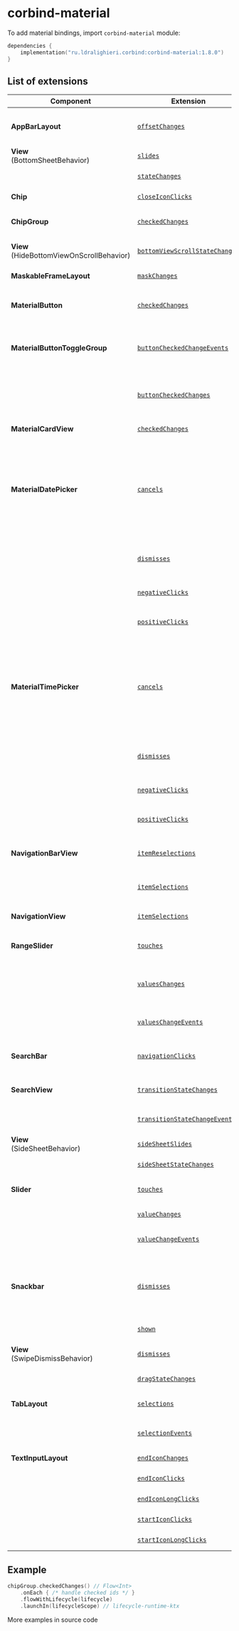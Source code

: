 ﻿
# corbind-material

To add material bindings, import `corbind-material` module:

```kotlin
dependencies {
    implementation("ru.ldralighieri.corbind:corbind-material:1.8.0")
}
```

## List of extensions

Component | Extension | Description
--|---|--
**AppBarLayout** | [`offsetChanges`][AppBarLayout_offsetChanges] | Called when the AppBarLayout's layout offset has been changed
**View**<br>(BottomSheetBehavior) | [`slides`][BottomSheetBehavior_slides] | Called when the bottom sheet is being dragged.
                                  | [`stateChanges`][BottomSheetBehavior_stateChanges] | Called when the bottom sheet changes its state.
**Chip** | [`closeIconClicks`][Chip_closeIconClicks] | Called when the chip’s close icon is clicked.
**ChipGroup** | [`checkedChanges`][ChipGroup_checkedChanges] | Called when the checked chips are changed.
**View**<br>(HideBottomViewOnScrollBehavior) | [`bottomViewScrollStateChanges`][HideBottomViewOnScrollBehavior_bottomViewScrollStateChanges] | Called when the bottom view changes its scrolled state.
**MaskableFrameLayout** | [`maskChanges`][MaskableFrameLayout_maskChanges] | Called when changes in a mask's RectF occur.
**MaterialButton** | [`checkedChanges`][MaterialButton_checkedChanges] | Called when the checked state of a MaterialButton has changed.
**MaterialButtonToggleGroup** | [`buttonCheckedChangeEvents`][MaterialButtonToggleGroup_buttonCheckedChangeEvents] | Called when a `MaterialButton` in this group is checked or unchecked (only *not* in single selection mode).
                              | [`buttonCheckedChanges`][MaterialButtonToggleGroup_buttonCheckedChanges] | Called when a `MaterialButton` in this group is checked (only in single selection mode).
**MaterialCardView** | [`checkedChanges`][MaterialCardView_checkedChanges] | Called when the card checked state changes.
**MaterialDatePicker** | [`cancels`][MaterialDatePicker_cancels] | Called when the user cancels the date picker via back button or a touch outside the view. It is not called when the user clicks the cancel button. To add a listener for use when the user clicks the cancel button, use `negativeClicks` extension.
                       | [`dismisses`][MaterialDatePicker_dismisses] | Called whenever the date picker is dismissed, no matter how it is dismissed.
                       | [`negativeClicks`][MaterialDatePicker_negativeClicks] | Called when the user clicks the date picker cancel button.
                       | [`positiveClicks`][MaterialDatePicker_positiveClicks] | Called when the user confirms a valid selection of the date.
**MaterialTimePicker** | [`cancels`][MaterialTimePicker_cancels] | Called when the user cancels the time picker via back button or a touch outside the view. It is not called when the user clicks the cancel button. To add a listener for use when the user clicks the cancel button, use `negativeClicks` extension.
                       | [`dismisses`][MaterialTimePicker_dismisses] | Called whenever the time picker is dismissed, no matter how it is dismissed.
                       | [`negativeClicks`][MaterialTimePicker_negativeClicks] | Called when the user clicks the time picker cancel button.
                       | [`positiveClicks`][MaterialTimePicker_positiveClicks] | Called when the user confirms a valid selection of the time.
**NavigationBarView** | [`itemReselections`][NavigationBarView_itemReselections] | Called when the currently selected navigation item is reselected.
                         | [`itemSelections`][NavigationBarView_itemSelections] | Called when a navigation item is selected.
**NavigationView** | [`itemSelections`][NavigationView_itemSelections] | Called when an item in the navigation menu is selected.
**RangeSlider** | [`touches`][RangeSlider_touches] | Called when a range slider's touch event is being started/stopped.
                | [`valuesChanges`][RangeSlider_valuesChanges] | Called a range slider's value is changed. This is called for all existing values to check all the current values use.
                | [`valuesChangeEvents`][RangeSlider_valuesChangeEvents] | A more advanced version of the `valuesChanges`.
**SearchBar** | [`navigationClicks`][SearchBar_navigationClicks] | Called whenever the user clicks the navigation button at the start of the searchbar.
**SearchView** | [`transitionStateChanges`][SearchView_transitionStateChanges] | Called when the given `SearchView's` transition state has changed.
            | [`transitionStateChangeEvents`][SearchView_transitionStateChangeEvents] | A more advanced version of the `transitionStateChanges`.
**View**<br>(SideSheetBehavior) | [`sideSheetSlides`][SideSheetBehavior_sideSheetSlides] | Called when the side sheet is being dragged.
                                | [`sideSheetStateChanges`][SideSheetBehavior_sideSheetStateChanges] | Called when the side sheet changes its state.
**Slider** | [`touches`][Slider_touches] | Called when a slider's touch event is being started/stopped.
           | [`valueChanges`][Slider_valueChanges] | Called a slider's value is changed.
           | [`valueChangeEvents`][Slider_valueChangeEvents] | A more advanced version of the `valueChanges`.
**Snackbar** | [`dismisses`][Snackbar_dismisses] | Called when the given Snackbar has been dismissed, either through a time-out, having been manually dismissed, or an action being clicked.
             | [`shown`][Snackbar_shown] | Called when the given Snackbar is visible.
**View**<br>(SwipeDismissBehavior) | [`dismisses`][SwipeDismissBehavior_dismisses] | Called when view has been dismissed via swiping.
             | [`dragStateChanges`][SwipeDismissBehavior_dragStateChanges] | Called when the drag state has changed.
**TabLayout** | [`selections`][TabLayout_selections] | Called when a tab enters the selected state.
              | [`selectionEvents`][TabLayout_selectionEvents] | A more advanced version of the `selections`.
**TextInputLayout** | [`endIconChanges`][TextInputLayout_endIconChanges] | Called when the end icon changes.
                    | [`endIconClicks`][TextInputLayout_endIconClicks] | Called when the end icon is clicked.
                    | [`endIconLongClicks`][TextInputLayout_endIconLongClicks] | Called when the end icon is long clicked.
                    | [`startIconClicks`][TextInputLayout_startIconClicks] | Called when the start icon is clicked.
                    | [`startIconLongClicks`][TextInputLayout_startIconLongClicks] | Called when the start icon is long clicked.


## Example

```kotlin
chipGroup.checkedChanges() // Flow<Int>
    .onEach { /* handle checked ids */ }
    .flowWithLifecycle(lifecycle)
    .launchIn(lifecycleScope) // lifecycle-runtime-ktx
```

More examples in source code

[AppBarLayout_offsetChanges]: https://github.com/LDRAlighieri/Corbind/blob/master/corbind-material/src/main/kotlin/ru/ldralighieri/corbind/material/AppBarLayoutOffsetChanges.kt
[BottomSheetBehavior_slides]: https://github.com/LDRAlighieri/Corbind/blob/master/corbind-material/src/main/kotlin/ru/ldralighieri/corbind/material/BottomSheetBehaviorSlides.kt
[BottomSheetBehavior_stateChanges]: https://github.com/LDRAlighieri/Corbind/blob/master/corbind-material/src/main/kotlin/ru/ldralighieri/corbind/material/BottomSheetBehaviorStateChanges.kt
[Chip_closeIconClicks]: https://github.com/LDRAlighieri/Corbind/blob/master/corbind-material/src/main/kotlin/ru/ldralighieri/corbind/material/ChipCloseIconClicks.kt
[ChipGroup_checkedChanges]: https://github.com/LDRAlighieri/Corbind/blob/master/corbind-material/src/main/kotlin/ru/ldralighieri/corbind/material/ChipGroupCheckedChanges.kt
[HideBottomViewOnScrollBehavior_bottomViewScrollStateChanges]: https://github.com/LDRAlighieri/Corbind/blob/master/corbind-material/src/main/kotlin/ru/ldralighieri/corbind/material/HideBottomViewOnScrollBehaviorScrollStateChanges.kt
[MaskableFrameLayout_maskChanges]: https://github.com/LDRAlighieri/Corbind/blob/master/corbind-material/src/main/kotlin/ru/ldralighieri/corbind/material/MaskableFrameLayoutMaskChanges.kt
[MaterialButton_checkedChanges]: https://github.com/LDRAlighieri/Corbind/blob/master/corbind-material/src/main/kotlin/ru/ldralighieri/corbind/material/MaterialButtonCheckedChanges.kt
[MaterialButtonToggleGroup_buttonCheckedChangeEvents]: https://github.com/LDRAlighieri/Corbind/blob/master/corbind-material/src/main/kotlin/ru/ldralighieri/corbind/material/MaterialButtonToggleGroupCheckedChangeEvents.kt
[MaterialButtonToggleGroup_buttonCheckedChanges]: https://github.com/LDRAlighieri/Corbind/blob/master/corbind-material/src/main/kotlin/ru/ldralighieri/corbind/material/MaterialButtonToggleGroupCheckedChanges.kt
[MaterialCardView_checkedChanges]: https://github.com/LDRAlighieri/Corbind/blob/master/corbind-material/src/main/kotlin/ru/ldralighieri/corbind/material/MaterialCardViewCheckedChanges.kt
[MaterialDatePicker_cancels]: https://github.com/LDRAlighieri/Corbind/blob/master/corbind-material/src/main/kotlin/ru/ldralighieri/corbind/material/MaterialDatePickerCancels.kt
[MaterialDatePicker_dismisses]: https://github.com/LDRAlighieri/Corbind/blob/master/corbind-material/src/main/kotlin/ru/ldralighieri/corbind/material/MaterialDatePickerDismisses.kt
[MaterialDatePicker_negativeClicks]: https://github.com/LDRAlighieri/Corbind/blob/master/corbind-material/src/main/kotlin/ru/ldralighieri/corbind/material/MaterialDatePickerNegativeClicks.kt
[MaterialDatePicker_positiveClicks]: https://github.com/LDRAlighieri/Corbind/blob/master/corbind-material/src/main/kotlin/ru/ldralighieri/corbind/material/MaterialDatePickerPositiveClicks.kt
[MaterialTimePicker_cancels]: https://github.com/LDRAlighieri/Corbind/blob/master/corbind-material/src/main/kotlin/ru/ldralighieri/corbind/material/MaterialTimePickerCancels.kt
[MaterialTimePicker_dismisses]: https://github.com/LDRAlighieri/Corbind/blob/master/corbind-material/src/main/kotlin/ru/ldralighieri/corbind/material/MaterialTimePickerDismisses.kt
[MaterialTimePicker_negativeClicks]: https://github.com/LDRAlighieri/Corbind/blob/master/corbind-material/src/main/kotlin/ru/ldralighieri/corbind/material/MaterialTimePickerNegativeClicks.kt
[MaterialTimePicker_positiveClicks]: https://github.com/LDRAlighieri/Corbind/blob/master/corbind-material/src/main/kotlin/ru/ldralighieri/corbind/material/MaterialTimePickerPositiveClicks.kt
[NavigationBarView_itemReselections]: https://github.com/LDRAlighieri/Corbind/blob/master/corbind-material/src/main/kotlin/ru/ldralighieri/corbind/material/NavigationBarViewItemReselections.kt
[NavigationBarView_itemSelections]: https://github.com/LDRAlighieri/Corbind/blob/master/corbind-material/src/main/kotlin/ru/ldralighieri/corbind/material/NavigationBarViewItemSelections.kt
[NavigationView_itemSelections]: https://github.com/LDRAlighieri/Corbind/blob/master/corbind-material/src/main/kotlin/ru/ldralighieri/corbind/material/NavigationViewItemSelections.kt
[RangeSlider_touches]: https://github.com/LDRAlighieri/Corbind/blob/master/corbind-material/src/main/kotlin/ru/ldralighieri/corbind/material/RangeSliderTouches.kt
[RangeSlider_valuesChanges]: https://github.com/LDRAlighieri/Corbind/blob/master/corbind-material/src/main/kotlin/ru/ldralighieri/corbind/material/RangeSliderValuesChanges.kt
[RangeSlider_valuesChangeEvents]: https://github.com/LDRAlighieri/Corbind/blob/master/corbind-material/src/main/kotlin/ru/ldralighieri/corbind/material/RangeSliderValuesChangeEvents.kt
[SearchBar_navigationClicks]: https://github.com/LDRAlighieri/Corbind/blob/master/corbind-material/src/main/kotlin/ru/ldralighieri/corbind/material/SearchBarNavigationClicks.kt
[SearchView_transitionStateChanges]: https://github.com/LDRAlighieri/Corbind/blob/master/corbind-material/src/main/kotlin/ru/ldralighieri/corbind/material/SearchViewTransitionStateChanges.kt
[SearchView_transitionStateChangeEvents]: https://github.com/LDRAlighieri/Corbind/blob/master/corbind-material/src/main/kotlin/ru/ldralighieri/corbind/material/SearchViewTransitionStateChangeEvents.kt
[SideSheetBehavior_sideSheetSlides]: https://github.com/LDRAlighieri/Corbind/blob/master/corbind-material/src/main/kotlin/ru/ldralighieri/corbind/material/SideSheetBehaviorSlides.kt
[SideSheetBehavior_sideSheetStateChanges]: https://github.com/LDRAlighieri/Corbind/blob/master/corbind-material/src/main/kotlin/ru/ldralighieri/corbind/material/SideSheetBehaviorStateChanges.kt
[Slider_touches]: https://github.com/LDRAlighieri/Corbind/blob/master/corbind-material/src/main/kotlin/ru/ldralighieri/corbind/material/SliderTouches.kt
[Slider_valueChanges]: https://github.com/LDRAlighieri/Corbind/blob/master/corbind-material/src/main/kotlin/ru/ldralighieri/corbind/material/SliderValueChanges.kt
[Slider_valueChangeEvents]: https://github.com/LDRAlighieri/Corbind/blob/master/corbind-material/src/main/kotlin/ru/ldralighieri/corbind/material/SliderValueChangeEvents.kt
[Snackbar_dismisses]: https://github.com/LDRAlighieri/Corbind/blob/master/corbind-material/src/main/kotlin/ru/ldralighieri/corbind/material/SnackbarDismisses.kt
[Snackbar_shown]: https://github.com/LDRAlighieri/Corbind/blob/master/corbind-material/src/main/kotlin/ru/ldralighieri/corbind/material/SnackbarShown.kt
[SwipeDismissBehavior_dismisses]: https://github.com/LDRAlighieri/Corbind/blob/master/corbind-material/src/main/kotlin/ru/ldralighieri/corbind/material/SwipeDismissBehaviorDesmisses.kt
[SwipeDismissBehavior_dragStateChanges]: https://github.com/LDRAlighieri/Corbind/blob/master/corbind-material/src/main/kotlin/ru/ldralighieri/corbind/material/SwipeDismissBehaviorDragStateChanges.kt
[TabLayout_selections]: https://github.com/LDRAlighieri/Corbind/blob/master/corbind-material/src/main/kotlin/ru/ldralighieri/corbind/material/TabLayoutSelections.kt
[TabLayout_selectionEvents]: https://github.com/LDRAlighieri/Corbind/blob/master/corbind-material/src/main/kotlin/ru/ldralighieri/corbind/material/TabLayoutSelectionEvents.kt
[TextInputLayout_endIconChanges]: https://github.com/LDRAlighieri/Corbind/blob/master/corbind-material/src/main/kotlin/ru/ldralighieri/corbind/material/TextInputLayoutEndIconChanges.kt
[TextInputLayout_endIconClicks]: https://github.com/LDRAlighieri/Corbind/blob/master/corbind-material/src/main/kotlin/ru/ldralighieri/corbind/material/TextInputLayoutEndIconClicks.kt
[TextInputLayout_endIconLongClicks]: https://github.com/LDRAlighieri/Corbind/blob/master/corbind-material/src/main/kotlin/ru/ldralighieri/corbind/material/TextInputLayoutEndIconLongClicks.kt
[TextInputLayout_startIconClicks]: https://github.com/LDRAlighieri/Corbind/blob/master/corbind-material/src/main/kotlin/ru/ldralighieri/corbind/material/TextInputLayoutStartIconClicks.kt
[TextInputLayout_startIconLongClicks]: https://github.com/LDRAlighieri/Corbind/blob/master/corbind-material/src/main/kotlin/ru/ldralighieri/corbind/material/TextInputLayoutStartIconLongClicks.kt
